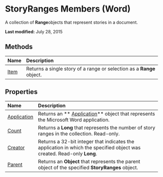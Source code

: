 
# StoryRanges Members (Word)
A collection of  **Range**objects that represent stories in a document.

 **Last modified:** July 28, 2015


## Methods



|**Name**|**Description**|
|:-----|:-----|
| [Item](6d6cbde9-8e40-9ae7-a807-dc0889303aec.md)|Returns a single story of a range or selection as a  **Range** object.|

## Properties



|**Name**|**Description**|
|:-----|:-----|
| [Application](49548fba-8099-18f0-a24e-cc1b252a9d4b.md)|Returns an  ** [Application](d1cf6f8f-4e88-bf01-93b4-90a83f79cb44.md)** object that represents the Microsoft Word application.|
| [Count](0e1f61e1-fd64-ce0a-5a56-0c8f55208a5a.md)|Returns a  **Long** that represents the number of story ranges in the collection. Read-only.|
| [Creator](192e5457-6ef6-4442-708e-5bd3dc96f843.md)|Returns a 32-bit integer that indicates the application in which the specified object was created. Read-only  **Long**.|
| [Parent](3752066c-dcb9-1024-28d8-49a19dcaf3c1.md)|Returns an  **Object** that represents the parent object of the specified **StoryRanges** object.|
